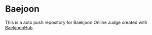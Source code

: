 # Baejoon
This is a auto push repository for Baekjoon Online Judge created with [BaekjoonHub](https://github.com/BaekjoonHub/BaekjoonHub).
